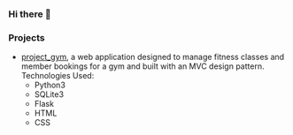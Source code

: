 ### Hi there 👋

### Projects


<!--
**michaelmjh/michaelmjh** is a ✨ _special_ ✨ repository because its `README.md` (this file) appears on your GitHub profile.

Here are some ideas to get you started:

- 🔭 I’m currently working on ...
- 🌱 I’m currently learning ...
- 👯 I’m looking to collaborate on ...
- 🤔 I’m looking for help with ...
- 💬 Ask me about ...
- 📫 How to reach me: ...
- 😄 Pronouns: ...
- ⚡ Fun fact: ...
-->

* [project_gym](https://github.com/michaelmjh/project_gym.git "project_gym"), a web application designed to manage fitness classes and member bookings for a gym and built with an MVC design pattern. Technologies Used: 
  * Python3
  * SQLite3 
  * Flask 
  * HTML 
  * CSS


